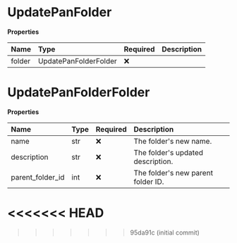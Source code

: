 # UpdatePanFolder

**Properties**

| Name   | Type                  | Required | Description |
| :----- | :-------------------- | :------- | :---------- |
| folder | UpdatePanFolderFolder | ❌       |             |

# UpdatePanFolderFolder

**Properties**

| Name             | Type | Required | Description                        |
| :--------------- | :--- | :------- | :--------------------------------- |
| name             | str  | ❌       | The folder's new name.             |
| description      | str  | ❌       | The folder's updated description.  |
| parent_folder_id | int  | ❌       | The folder's new parent folder ID. |
<<<<<<< HEAD
=======

<!-- This file was generated by liblab | https://liblab.com/ -->
>>>>>>> 95da91c (initial commit)
